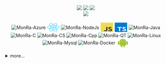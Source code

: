 <!--Hello
<h2><img src="https://emojis.slackmojis.com/emojis/images/1531849430/4246/blob-sunglasses.gif?1531849430" width="30"/> Hi There👋 , I'm MonRá! <img src="https://media.giphy.com/media/12oufCB0MyZ1Go/giphy.gif" width="50"><img src="https://i.giphy.com/9KawrQzIwdAYg.webp" width="50"></h2>
-->

<div>
  </p>
  <div align="center">
   <a href="https://www.facebook.com/ramon.chaib" target="_blank"><img src="https://img.shields.io/badge/-Facebook-%230077B5?style=for-the-badge&logo=facebook&logoColor=white" target="_blank"></a> 
  <a href="https://www.instagram.com/monrapps/" target="_blank"><img src="https://img.shields.io/badge/-Instagram-%23E4405F?style=for-the-badge&logo=instagram&logoColor=white" target="_blank"></a>
  <a href="https://www.linkedin.com/in/ramon-chaib-27007635/" target="_blank"><img src="https://img.shields.io/badge/-LinkedIn-%230077B5?style=for-the-badge&logo=linkedin&logoColor=white" target="_blank"></a>   
</div>

<div align="center">
  <img src="https://i.giphy.com/MM0Jrc8BHKx3y.webp">
</div>
  
 <div style="display: inline_block" align="center"><br>
  <img align="center" alt="MonRa-Azure" height="30" width="40" src="https://cdn.jsdelivr.net/gh/devicons/devicon/icons/azure/azure-original.svg">
  <img align="center" alt="MonRa-React" height="30" width="40" src="https://raw.githubusercontent.com/devicons/devicon/master/icons/react/react-original.svg">
  <img align="center" alt="MonRa-NodeJs" height="30" width="40" src="https://cdn.jsdelivr.net/gh/devicons/devicon/icons/nodejs/nodejs-original.svg">
  <img align="center" alt="MonRa-Js" height="30" width="40" src="https://raw.githubusercontent.com/devicons/devicon/master/icons/javascript/javascript-original.svg">     <img align="center" alt="MonRa-Ts" height="30" width="40" src="https://raw.githubusercontent.com/devicons/devicon/master/icons/typescript/typescript-original.svg">
  <img align="center" alt="MonRa-Java" height="30" width="40" src="https://cdn.jsdelivr.net/gh/devicons/devicon/icons/java/java-original.svg">
  <img align="center" alt="MonRa-C" height="30" width="40" src="https://cdn.jsdelivr.net/gh/devicons/devicon/icons/c/c-original.svg">
  <img align="center" alt="MonRa-CS" height="30" width="40" src="https://cdn.jsdelivr.net/gh/devicons/devicon/icons/csharp/csharp-original.svg">
  <img align="center" alt="MonRa-Cpp" height="30" width="40" src="https://cdn.jsdelivr.net/gh/devicons/devicon/icons/cplusplus/cplusplus-original.svg">
  <img align="center" alt="MonRa-QT" height="30" width="40" src="https://cdn.jsdelivr.net/gh/devicons/devicon/icons/qt/qt-original.svg">
  <img align="center" alt="MonRa-Linux" height="30" width="40" src="https://cdn.jsdelivr.net/gh/devicons/devicon/icons/linux/linux-original.svg">
  <img align="center" alt="MonRa-Mysql" height="30" width="40" src="https://cdn.jsdelivr.net/gh/devicons/devicon/icons/mysql/mysql-original.svg">
  <img align="center" alt="MonRa-Docker" height="30" width="40" src="https://cdn.jsdelivr.net/gh/devicons/devicon/icons/docker/docker-original.svg">  
  <img align="center" alt="MonRa-Android" height="30" width="40" src="https://github.com/devicons/devicon/blob/master/icons/android/android-original.svg">
  
</div>
</a>

</br>
<!--
[![github activity graph](https://activity-graph.herokuapp.com/graph?username=monrapps&theme=chartreuse-dark)](https://github.com/monrapps/)
-->
<div>
<details>
      <summary>more...</summary>
      
<!--
### <img src="https://media.giphy.com/media/VgCDAzcKvsR6OM0uWg/giphy.gif" width="50"> A little more about me...  

```javascript
const monra = {
    pronouns: "He" | "Him",
    code: ["any"],
    askMeAbout: ["any"],
    technologies: {
        backEnd: {
            js: ["any"],
        },
        mobileApp: {
            native: ["Android Development"]
        },
        devOps: ["AWS", "Docker🐳", "Route53", "Nginx"],
        databases: ["mongo", "MySql", "sqlite"],
        misc: ["Firebase", "Socket.IO", "selenium", "open-cv", "php", "SuiteApp"]
    },
    architecture: ["Serverless Architecture", "Progressive web applications", "Single page applications"],
    currentFocus: "Building Robots to ease opertations",
    funFact: "There are two ways to write error-free programs; only the third one works"
};
```
-->

---
<!--START_SECTION:waka-->
![Code Time](http://img.shields.io/badge/Code%20Time-1%2C285%20hrs%2026%20mins-blue)

![Profile Views](http://img.shields.io/badge/Profile%20Views-1-blue)

![Lines of code](https://img.shields.io/badge/From%20Hello%20World%20I%27ve%20Written-4.9%20million%20lines%20of%20code-blue)

**🐱 My GitHub Data** 

> 📦 70.7 kB Used in GitHub's Storage 
 > 
> 🏆 3,477 Contributions in the Year 2025
 > 
> 🚫 Not Opted to Hire
 > 
> 📜 25 Public Repositories 
 > 
> 🔑 22 Private Repositories 
 > 
**I'm an Early 🐤** 

```text
🌞 Morning                10110 commits       ████████░░░░░░░░░░░░░░░░░   32.58 % 
🌆 Daytime                13214 commits       ███████████░░░░░░░░░░░░░░   42.58 % 
🌃 Evening                4446 commits        ████░░░░░░░░░░░░░░░░░░░░░   14.33 % 
🌙 Night                  3262 commits        ███░░░░░░░░░░░░░░░░░░░░░░   10.51 % 
```
📅 **I'm Most Productive on Thursday** 

```text
Monday                   5658 commits        █████░░░░░░░░░░░░░░░░░░░░   18.23 % 
Tuesday                  5739 commits        █████░░░░░░░░░░░░░░░░░░░░   18.49 % 
Wednesday                5897 commits        █████░░░░░░░░░░░░░░░░░░░░   19.00 % 
Thursday                 6738 commits        █████░░░░░░░░░░░░░░░░░░░░   21.71 % 
Friday                   4421 commits        ████░░░░░░░░░░░░░░░░░░░░░   14.25 % 
Saturday                 1448 commits        █░░░░░░░░░░░░░░░░░░░░░░░░   04.67 % 
Sunday                   1131 commits        █░░░░░░░░░░░░░░░░░░░░░░░░   03.64 % 
```


📊 **This Week I Spent My Time On** 

```text
🕑︎ Time Zone: America/Sao_Paulo

💬 Programming Languages: 
C                        7 hrs 15 mins       ██████████████░░░░░░░░░░░   55.81 % 
Bash                     1 hr 36 mins        ███░░░░░░░░░░░░░░░░░░░░░░   12.37 % 
Other                    1 hr 28 mins        ███░░░░░░░░░░░░░░░░░░░░░░   11.30 % 
Markdown                 45 mins             █░░░░░░░░░░░░░░░░░░░░░░░░   05.78 % 
Kconfig                  44 mins             █░░░░░░░░░░░░░░░░░░░░░░░░   05.76 % 

🔥 Editors: 
VS Code                  13 hrs              █████████████████████████   100.00 % 

🐱‍💻 Projects: 
wlm-esp32                7 hrs 24 mins       ██████████████░░░░░░░░░░░   56.94 % 
gww-v6i                  1 hr 38 mins        ███░░░░░░░░░░░░░░░░░░░░░░   12.57 % 
gww-v6i_jiga             1 hr 28 mins        ███░░░░░░░░░░░░░░░░░░░░░░   11.38 % 
Markdown                 1 hr 23 mins        ███░░░░░░░░░░░░░░░░░░░░░░   10.73 % 
sentinai-watchdog        37 mins             █░░░░░░░░░░░░░░░░░░░░░░░░   04.83 % 

💻 Operating System: 
Windows                  8 hrs 56 mins       █████████████████░░░░░░░░   68.71 % 
WSL                      4 hrs 4 mins        ████████░░░░░░░░░░░░░░░░░   31.29 % 
```

**I Mostly Code in C++** 

```text
C                        17 repos            █████░░░░░░░░░░░░░░░░░░░░   18.68 % 
Python                   10 repos            ███░░░░░░░░░░░░░░░░░░░░░░   10.99 % 
JavaScript               10 repos            ███░░░░░░░░░░░░░░░░░░░░░░   10.99 % 
Shell                    6 repos             ██░░░░░░░░░░░░░░░░░░░░░░░   06.59 % 
HTML                     6 repos             ██░░░░░░░░░░░░░░░░░░░░░░░   06.59 % 
```



**Timeline**

![Lines of Code chart](https://raw.githubusercontent.com/monrapps/monrapps/master/assets/bar_graph.png)


 Last Updated on 14/08/2025 18:15:16 UTC
<!--END_SECTION:waka-->
